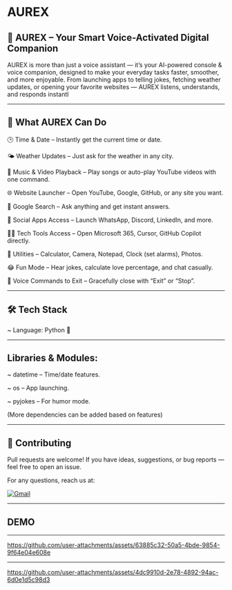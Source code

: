 # AUREX

## 🧠 AUREX – Your Smart Voice-Activated Digital Companion
AUREX is more than just a voice assistant — it’s your AI-powered console & voice companion, designed to make your everyday tasks faster, smoother, and more enjoyable.
From launching apps to telling jokes, fetching weather updates, or opening your favorite websites — AUREX listens, understands, and responds instantl

---

## 🚀 What AUREX Can Do

🕒 Time & Date – Instantly get the current time or date.

🌤 Weather Updates – Just ask for the weather in any city.

🎵 Music & Video Playback – Play songs or auto-play YouTube videos with one command.

🌐 Website Launcher – Open YouTube, Google, GitHub, or any site you want.

🔎 Google Search – Ask anything and get instant answers.

💬 Social Apps Access – Launch WhatsApp, Discord, LinkedIn, and more.

🧑‍💻 Tech Tools Access – Open Microsoft 365, Cursor, GitHub Copilot directly.

🧮 Utilities – Calculator, Camera, Notepad, Clock (set alarms), Photos.

😂 Fun Mode – Hear jokes, calculate love percentage, and chat casually.

📢 Voice Commands to Exit – Gracefully close with “Exit” or “Stop”.

---

## 🛠 Tech Stack

~ Language: Python 🐍

---

## Libraries & Modules:

~ datetime – Time/date features.

~ os – App launching.

~ pyjokes – For humor mode.

(More dependencies can be added based on features)

---

## 🤝 Contributing

Pull requests are welcome!
If you have ideas, suggestions, or bug reports — feel free to open an issue.

For any questions, reach us at:

[![Gmail](https://img.shields.io/badge/Gmail-grey?style=for-the-badge&logo=gmail&logoColor=white)](mailto:utkarshkumar.cs18@gmail.com?subject=Excited%20to%20Connect!&body=Hey%20there!%0AI%20came%20across%20your%20profile%20and%20would%20love%20to%20connect%20and%20talk%20about%20.%20.%20..">)

---

## DEMO

---

https://github.com/user-attachments/assets/63885c32-50a5-4bde-9854-9f64e04e608e

---

https://github.com/user-attachments/assets/4dc9910d-2e78-4892-94ac-6d0e1d5c98d3


